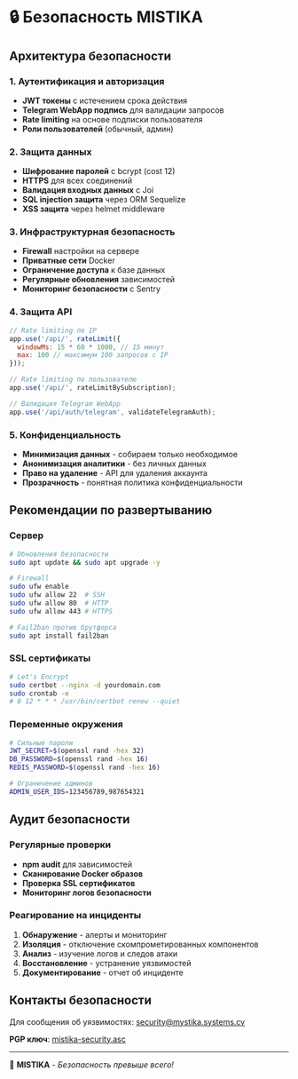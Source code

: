# 🔒 Безопасность MISTIKA

## Архитектура безопасности

### 1. Аутентификация и авторизация
- **JWT токены** с истечением срока действия
- **Telegram WebApp подпись** для валидации запросов
- **Rate limiting** на основе подписки пользователя
- **Роли пользователей** (обычный, админ)

### 2. Защита данных
- **Шифрование паролей** с bcrypt (cost 12)
- **HTTPS** для всех соединений
- **Валидация входных данных** с Joi
- **SQL injection защита** через ORM Sequelize
- **XSS защита** через helmet middleware

### 3. Инфраструктурная безопасность
- **Firewall** настройки на сервере
- **Приватные сети** Docker
- **Ограничение доступа** к базе данных
- **Регулярные обновления** зависимостей
- **Мониторинг безопасности** с Sentry

### 4. Защита API
```javascript
// Rate limiting по IP
app.use('/api/', rateLimit({
  windowMs: 15 * 60 * 1000, // 15 минут
  max: 100 // максимум 100 запросов с IP
}));

// Rate limiting по пользователю
app.use('/api/', rateLimitBySubscription);

// Валидация Telegram WebApp
app.use('/api/auth/telegram', validateTelegramAuth);
```

### 5. Конфиденциальность
- **Минимизация данных** - собираем только необходимое
- **Анонимизация аналитики** - без личных данных
- **Право на удаление** - API для удаления аккаунта
- **Прозрачность** - понятная политика конфиденциальности

## Рекомендации по развертыванию

### Сервер
```bash
# Обновления безопасности
sudo apt update && sudo apt upgrade -y

# Firewall
sudo ufw enable
sudo ufw allow 22  # SSH
sudo ufw allow 80  # HTTP
sudo ufw allow 443 # HTTPS

# Fail2ban против брутфорса
sudo apt install fail2ban
```

### SSL сертификаты
```bash
# Let's Encrypt
sudo certbot --nginx -d yourdomain.com
sudo crontab -e
# 0 12 * * * /usr/bin/certbot renew --quiet
```

### Переменные окружения
```bash
# Сильные пароли
JWT_SECRET=$(openssl rand -hex 32)
DB_PASSWORD=$(openssl rand -hex 16)
REDIS_PASSWORD=$(openssl rand -hex 16)

# Ограничение админов
ADMIN_USER_IDS=123456789,987654321
```

## Аудит безопасности

### Регулярные проверки
- **npm audit** для зависимостей
- **Сканирование Docker образов**
- **Проверка SSL сертификатов**
- **Мониторинг логов безопасности**

### Реагирование на инциденты
1. **Обнаружение** - алерты и мониторинг
2. **Изоляция** - отключение скомпрометированных компонентов
3. **Анализ** - изучение логов и следов атаки
4. **Восстановление** - устранение уязвимостей
5. **Документирование** - отчет об инциденте

## Контакты безопасности

Для сообщения об уязвимостях: security@mystika.systems.cv

**PGP ключ**: [mistika-security.asc](./mistika-security.asc)

---

🔮 **MISTIKA** - _Безопасность превыше всего!_